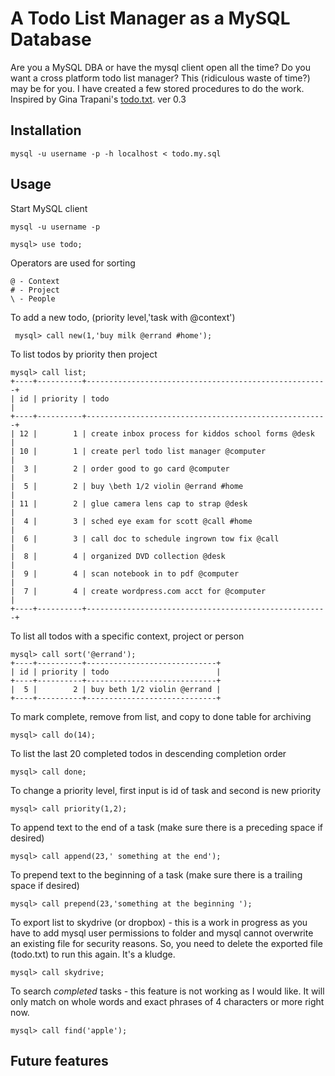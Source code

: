 A Todo List Manager as a MySQL Database
=======================================

Are you a MySQL DBA or have the mysql client open all the time? Do you want a cross 
platform todo list manager?  This (ridiculous waste of time?) may be for you. I have created a few 
stored procedures to do the work. Inspired by Gina Trapani's [todo.txt](https://github.com/ginatrapani/todo.txt-cli). ver 0.3

Installation
------------

	mysql -u username -p -h localhost < todo.my.sql

Usage
-----

Start MySQL client

	mysql -u username -p
	
	mysql> use todo;

Operators are used for sorting

	@ - Context
	# - Project
	\ - People

To add a new todo, (priority level,'task with @context')
	
	 mysql> call new(1,'buy milk @errand #home');

To list todos by priority then project
	
	mysql> call list;
	+----+----------+------------------------------------------------------+
	| id | priority | todo                                                 |
	+----+----------+------------------------------------------------------+
	| 12 |        1 | create inbox process for kiddos school forms @desk   |
	| 10 |        1 | create perl todo list manager @computer              |
	|  3 |        2 | order good to go card @computer                      |
	|  5 |        2 | buy \beth 1/2 violin @errand #home                   |
	| 11 |        2 | glue camera lens cap to strap @desk                  |
	|  4 |        3 | sched eye exam for scott @call #home                 |
	|  6 |        3 | call doc to schedule ingrown tow fix @call           |
	|  8 |        4 | organized DVD collection @desk                       |
	|  9 |        4 | scan notebook in to pdf @computer                    |
	|  7 |        4 | create wordpress.com acct for @computer              |
	+----+----------+------------------------------------------------------+
	
To list all todos with a specific context, project or person

	mysql> call sort('@errand');
	+----+----------+-----------------------------+
	| id | priority | todo                        |
	+----+----------+-----------------------------+
	|  5 |        2 | buy beth 1/2 violin @errand |
	+----+----------+-----------------------------+
	
To mark complete, remove from list, and copy to done table for archiving	
	
	mysql> call do(14);

To list the last 20 completed todos in descending completion order

	mysql> call done;
	
To change a priority level, first input is id of task and second is new priority

	mysql> call priority(1,2);
	
To append text to the end of a task (make sure there is a preceding space if desired)

	mysql> call append(23,' something at the end');
	
To prepend text to the beginning of a task (make sure there is a trailing space if desired)

	mysql> call prepend(23,'something at the beginning ');
	
To export list to skydrive (or dropbox) - this is a work in progress as you have to add mysql user permissions to folder and mysql cannot overwrite an existing file for security reasons.  So, you need to delete the exported file (todo.txt) to run this again. It's a kludge.

	mysql> call skydrive;
	
To search _completed_ tasks - this feature is not working as I would like.  It will only match on whole words and exact phrases of 4 characters or more right now.

	mysql> call find('apple');
	
Future features
---------------





